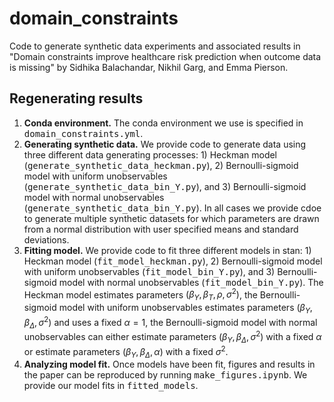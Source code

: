 # domain_constraints
Code to generate synthetic data experiments and associated results in "Domain constraints improve healthcare risk prediction when outcome data is missing" by Sidhika Balachandar, Nikhil Garg, and Emma Pierson.

## Regenerating results
1. <strong>Conda environment.</strong> The conda environment we use is specified in <TT>domain_constraints.yml</TT>.
2. <strong>Generating synthetic data.</strong> We provide code to generate data using three different data generating processes: 1) Heckman model (<TT>generate_synthetic_data_heckman.py</TT>), 2) Bernoulli-sigmoid model with uniform unobservables (<TT>generate_synthetic_data_bin_Y.py</TT>), and 3) Bernoulli-sigmoid model with normal unobservables (<TT>generate_synthetic_data_bin_Y.py</TT>). In all cases we provide cdoe to generate multiple synthetic datasets for which parameters are drawn from a normal distribution with user specified means and standard deviations. 
3. <strong>Fitting model.</strong> We provide code to fit three different models in stan: 1) Heckman model (<TT>fit_model_heckman.py</TT>), 2) Bernoulli-sigmoid model with uniform unobservables (<TT>fit_model_bin_Y.py</TT>), and 3) Bernoulli-sigmoid model with normal unobservables (<TT>fit_model_bin_Y.py</TT>). The Heckman model estimates parameters $(\beta_Y, \beta_T, \rho, \sigma^2)$, the Bernoulli-sigmoid model with uniform unobservables estimates parameters $(\beta_Y, \beta_\Delta, \sigma^2)$ and uses a fixed $\alpha=1$, the Bernoulli-sigmoid model with normal unobservables can either estimate parameters $(\beta_Y, \beta_\Delta, \sigma^2)$ with a fixed $\alpha$ or estimate parameters $(\beta_Y, \beta_\Delta, \alpha)$ with a fixed $\sigma^2$.
4. <strong>Analyzing model fit.</strong> Once models have been fit, figures and results in the paper can be reproduced by running <TT>make_figures.ipynb</TT>. We provide our model fits in <TT>fitted_models</TT>.

